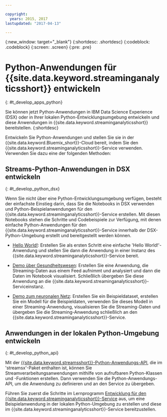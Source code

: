 ```yaml
---

copyright:
  years: 2015, 2017
lastupdated: "2017-04-13"

---
```


<!-- Attribute definitions -->
{:new_window: target="_blank"}
{:shortdesc: .shortdesc}
{:codeblock: .codeblock}
{:screen: .screen}
{:pre: .pre}

# Python-Anwendungen für {{site.data.keyword.streaminganalyticsshort}} entwickeln
{: #t_develop_apps_python}

Sie können jetzt Python-Anwendungen in IBM Data Science Experience (DSX) oder in Ihrer lokalen Python-Entwicklungsumgebung entwickeln und diese Anwendungen in {{site.data.keyword.streaminganalyticsshort}} bereitstellen.
{:shortdesc}

Entwickeln Sie Python-Anwendungen und stellen Sie sie in der {{site.data.keyword.Bluemix_short}}-Cloud bereit, indem Sie den {{site.data.keyword.streaminganalyticsshort}}-Service verwenden. Verwenden Sie dazu eine der folgenden Methoden:


## Streams-Python-Anwendungen in DSX entwickeln
{: #t_develop_python_dsx}

Wenn Sie nicht über eine Python-Entwicklungsumgebung verfügen, besteht der einfachste Einstieg darin, dass Sie die Notebooks in DSX verwenden und Python-Beispielanwendungen für den {{site.data.keyword.streaminganalyticsshort}}-Service erstellen. Mit diesen Notebooks stehen die Schritte und Codebeispiele zur Verfügung, mit denen einfache Python-Anwendungen für den {{site.data.keyword.streaminganalyticsshort}}-Service innerhalb der DSX-Python-Umgebung erstellt und bereitgestellt werden können.

* [Hello World!](https://apsportal.ibm.com/exchange/public/entry/view/9fc33ce7301f10e21a9f92039ca9c6e8): Erstellen Sie als ersten Schritt eine einfache 'Hello World!'- Anwendung und stellen Sie dann die Anwendung in einer Instanz des {{site.data.keyword.streaminganalyticsshort}}-Service bereit.

* [Demo über Gesundheitswesen](https://apsportal.ibm.com/exchange/public/entry/view/9fc33ce7301f10e21a9f92039cad29a6): Erstellen Sie eine Anwendung, die Streaming-Daten aus einem Feed aufnimmt und analysiert und dann die Daten im Notebook visualisiert. Schließlich übergeben Sie diese Anwendung an die {{site.data.keyword.streaminganalyticsshort}}-Serviceinstanz.

* [Demo zum neuronalen Netz](https://apsportal.ibm.com/exchange/public/entry/view/9fc33ce7301f10e21a9f92039ca60bb7): Erstellen Sie ein Beispieldataset, erstellen Sie ein Modell für die Beispieldaten, verwenden Sie dieses Modell in einer Streaming-Anwendung, visualisieren Sie die Streaming-Daten und übergeben Sie die Streaming-Anwendung schließlich an den {{site.data.keyword.streaminganalyticsshort}}-Service.

## Anwendungen in der lokalen Python-Umgebung entwickeln
 {: #t_develop_python_api}

 Mit der [{{site.data.keyword.streamsshort}}-Python-Anwendungs-API](http://ibmstreams.github.io/streamsx.documentation/docs/python/python-appapi-devguide/#50-api-features), die im 'streamsx'-Paket enthalten ist, können Sie Streamverarbeitungsanwendungen mithilfe von aufrufbaren Python-Klassen und -Funktionen erstellen. Dann verwenden Sie die Python-Anwendungs-API, um die Anwendung zu definieren und an den Service zu übergeben.

Führen Sie zuerst die Schritte im Lernprogramm [Entwicklung für den {{site.data.keyword.streaminganalyticsshort}}-Service](http://ibmstreams.github.io/streamsx.documentation/docs/python/1.6/python-appapi-devguide-2a/index.html) aus, um eine Beispielanwendung in der lokalen Python-Umgebung zu erstellen und diese im {{site.data.keyword.streaminganalyticsshort}}-Service bereitzustellen.
